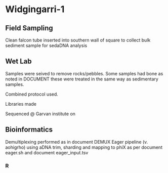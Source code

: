 # Widgingarri-1

## Field Sampling
Clean falcon tube inserted into southern wall of square to collect bulk sediment sample for sedaDNA analysis

## Wet Lab
Samples were seived to remove rocks/pebbles. 
Some samples had bone as noted in DOCUMENT these were treated in the same way as sedimentary samples. 

Combined protocol used. 

Libraries made 

Sequenced @ Garvan institute on 

## Bioinformatics
Demultiplexing performed as in document DEMUX
Eager pipeline (v. aohigrho) using aDNA trim, sharding and mapping to phiX as per document eager.sh and document eager_input.tsv

### R

